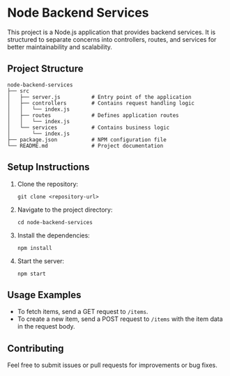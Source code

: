 # Node Backend Services

This project is a Node.js application that provides backend services. It is structured to separate concerns into controllers, routes, and services for better maintainability and scalability.

## Project Structure

```
node-backend-services
├── src
│   ├── server.js          # Entry point of the application
│   ├── controllers        # Contains request handling logic
│   │   └── index.js
│   ├── routes             # Defines application routes
│   │   └── index.js
│   └── services           # Contains business logic
│       └── index.js
├── package.json           # NPM configuration file
└── README.md              # Project documentation
```

## Setup Instructions

1. Clone the repository:
   ```
   git clone <repository-url>
   ```

2. Navigate to the project directory:
   ```
   cd node-backend-services
   ```

3. Install the dependencies:
   ```
   npm install
   ```

4. Start the server:
   ```
   npm start
   ```

## Usage Examples

- To fetch items, send a GET request to `/items`.
- To create a new item, send a POST request to `/items` with the item data in the request body.

## Contributing

Feel free to submit issues or pull requests for improvements or bug fixes.